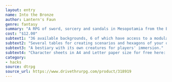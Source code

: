 ```yaml
---
layout: entry
name: Into the Bronze
author: Lantern's Faun
genre: fantasy
summary: "A RPG of sword, sorcery and sandals in Mesopotamia from the Bronze era."
cost: "$12.00"
subtext1: "36 available backgrounds, 6 of which have access to a modular magic system by magical intonations."
subtext2: "Several tables for creating scenarios and hexagons of your own bronze lands."
subtext3: "A bestiary with its own creatures for players' immersion."
subtext4: "Character sheets in A4 and Letter paper size for free here: https://www.drivethrurpg.com/product/319708/Into-the-Bronze-Character-Sheets"
category:
- hacks
source: dtrpg
source_url: https://www.drivethrurpg.com/product/318919
---
```

